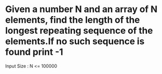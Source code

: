 # Given a number N and an array of N elements, find the length of the longest repeating sequence of the elements.If no such sequence is found print -1
Input Size : N <= 100000
